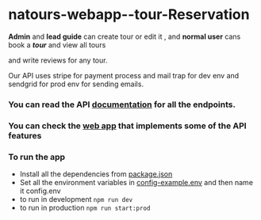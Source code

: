 # natours-webapp--tour-Reservation
**Admin** and **lead guide** can create tour or edit it , and **normal user** cans book a ***tour*** and view all tours

and write reviews for any tour.

Our API uses stripe for payment process and mail trap for dev env and sendgrid for prod env for sending emails.
### You can read the API [documentation](https://documenter.getpostman.com/view/18927843/UVRGCihu) for all the endpoints.
### You can check the [web app](https://mohamed-natours-app.herokuapp.com/) that implements some of the API features  
### To run the app
- Install all the dependencies from [package.json](https://github.com/mohamed-mahmoud377/natours-webapp--tour-Reservation/blob/5dcaca0f248cc7159dd45708c14be0c22616360c/package.json) 
- Set all the environment variables in [config-example.env](https://github.com/mohamed-mahmoud377/natours-webapp--tour-Reservation/blob/db9137b2c394f237909203f294d12dec2f927d52/config-example.env) and then name it config.env 
- to run in development  `npm run dev`
- to run in production `npm run start:prod` 
